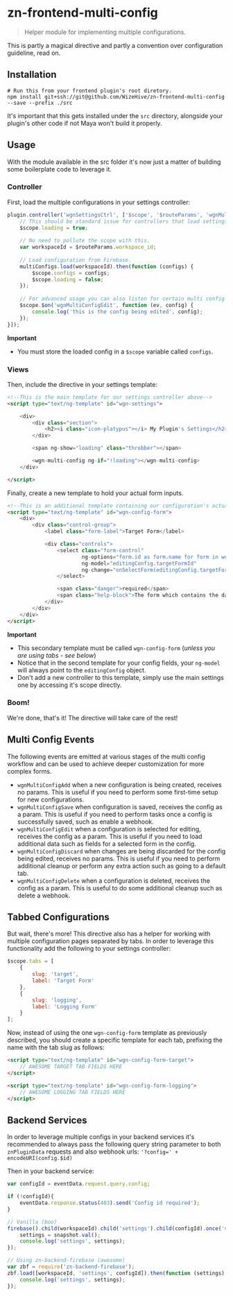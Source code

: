 # zn-frontend-multi-config

> Helper module for implementing multiple configurations.

This is partly a magical directive and partly a convention over configuration guideline, read on. 

## Installation

```shell
# Run this from your frontend plugin's root diretory.
npm install git+ssh://git@github.com/WizeHive/zn-frontend-multi-config --save --prefix ./src
```

It's important that this gets installed under the `src` directory, alongside your plugin's other code if not Maya won't build it properly.

## Usage

With the module available in the src folder it's now just a matter of building some boilerplate code to leverage it.


### Controller

First, load the multiple configurations in your settings controller:

```js
plugin.controller('wgnSettingsCtrl', ['$scope', '$routeParams', 'wgnMultiConfigSrv', function ($scope, multiConfigs, $routeParams) {
	// This should be standard issue for controllers that load settings.
	$scope.loading = true;
	
	// No need to pollute the scope with this.
	var workspaceId = $routeParams.workspace_id;
	
	// Load configuration from Firebase.
	multiConfigs.load(workspaceId).then(function (configs) {
		$scope.configs = configs;
		$scope.loading = false;
	});
	
	// For advanced usage you can also listen for certain multi config events (see next section).
	$scope.$on('wgnMultiConfigEdit', function (ev, config) {
		console.log('this is the config being edited', config);
	});
}]);
```

**Important**
- You must store the loaded config in a `$scope` variable called `configs`.

### Views

Then, include the directive in your settings template:

```html
<!--This is the main template for our settings controller above-->
<script type="text/ng-template" id="wgn-settings">

	<div>
		<div class="section">
			<h2><i class="icon-platypus"></i> My Plugin's Settings</h2>
		</div>

		<span ng-show="loading" class="throbber"></span>

		<wgn-multi-config ng-if="!loading"></wgn-multi-config>
	</div>

</script>
```

Finally, create a new template to hold your actual form inputs.

```html
<!--This is an additional template containing our configuration's actual fields-->
<script type="text/ng-template" id="wgn-config-form">
	<div>
		<div class="control-group">
			<label class="form-label">Target Form</label>

			<div class="controls">
				<select class="form-control"
						ng-options="form.id as form.name for form in workspaceForms"
						ng-model="editingConfig.targetFormId"
						ng-change="onSelectForm(editingConfig.targetFormId)">
				</select>

				<span class="danger">required</span>
				<span class="help-block">The form which contains the data to check.</span>
			</div>
		</div>
	</div>
</script>
```

**Important**
- This secondary template must be called `wgn-config-form` (_unless you are using tabs - see below_)
- Notice that in the second template for your config fields, your `ng-model` will always point to the `editingConfig` object.
- Don't add a new controller to this template, simply use the main settings one by accessing it's scope directly.

### Boom!

We're done, that's it! The directive will take care of the rest!

## Multi Config Events

The following events are emitted at various stages of the multi config workflow and can be used to achieve deeper customization for more complex forms.

- `wgnMultiConfigAdd` when a new configuration is being created, receives no params. This is useful if you need to perform some first-time setup for new configurations.
- `wgnMultiConfigSave` when configuration is saved, receives the config as a param. This is useful if you need to perform tasks once a config is successfully saved, such as enable a webhook.
- `wgnMultiConfigEdit` when a configuration is selected for editing, receives the config as a param. This is useful if you need to load additional data such as fields for a selected form in the config.
- `wgnMultiConfigDiscard` when changes are being discarded for the config being edited, receives no params. This is useful if you need to perform additional cleanup or perform any extra action such as going to a default tab.
- `wgnMultiConfigDelete` when a configuration is deleted, receives the config as a param. This is useful to do some additional cleanup such as delete a webhook.

## Tabbed Configurations

But wait, there's more! This directive also has a helper for working with multiple configuration pages separated by tabs. In order to leverage this functionality add the following to your settings controller:

```js
$scope.tabs = [
	{
		slug: 'target',
		label: 'Target Form'
	},
	{
		slug: 'logging',
		label: 'Logging Form'
	}
];
``` 

Now, instead of using the one `wgn-config-form` template as previously described, you should create a specific template for each tab, prefixing the name with the tab slug as follows:

```html
<script type="text/ng-template" id="wgn-config-form-target">
	// AWESOME TARGET TAB FIELDS HERE
</script>

<script type="text/ng-template" id="wgn-config-form-logging">
	// AWESOME LOGGING TAB FIELDS HERE
</script>

```

## Backend Services

In order to leverage multiple configs in your backend services it's recommended to always pass the following query string parameter to both `znPluginData` requests and also webhook urls: `'?config=' + encodeURI(config.$id)` 

Then in your backend service:

```js
var configId = eventData.request.query.config;

if (!configId){
	eventData.response.status(403).send('Config id required');
}

// Vanilla (boo)
firebase().child(workspaceId).child('settings').child(configId).once('value', function(snapshot) {
	settings = snapshot.val();
	console.log('settings', settings);
});

// Using zn-backend-firebase (awesome)
var zbf = require('zn-backend-firebase');
zbf.load([workspaceId, 'settings', configId]).then(function (settings) {
	console.log('settings', settings);
});
```
